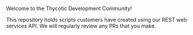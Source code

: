 Welcome to the Thycotic Development Community!

This repository holds scripts customers have created using our REST web services API. We will regularly review any PRs that you make.
